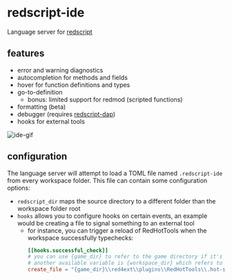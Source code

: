 # redscript-ide
Language server for [redscript](https://github.com/jac3km4/redscript)

## features
- error and warning diagnostics
- autocompletion for methods and fields
- hover for function definitions and types
- go-to-definition
  - bonus: limited support for redmod (scripted functions)
- formatting (beta)
- debugger (requires [redscript-dap](https://github.com/jac3km4/redscript-dap))
- hooks for external tools

![ide-gif](https://user-images.githubusercontent.com/11986158/135734766-b5423e2c-cf47-4836-97ba-5c771cef7cf2.gif)

## configuration
The language server will attempt to load a TOML file named `.redscript-ide` from every workspace folder.
This file can contain some configuration options:
- `redscript_dir` maps the source directory to a different folder than the workspace folder root
- `hooks` allows you to configure hooks on certain events, an example would be creating a file to signal something to an external tool
  - for instance, you can trigger a reload of RedHotTools when the workspace successfully typechecks:
    ```toml
    [[hooks.successful_check]]
    # you can use {game_dir} to refer to the game directory if it's configured for the extension in your editor (e.g. VSCode),
    # another available variable is {workspace_dir} which refers to the workspace directory that contains the checked file
    create_file = "{game_dir}\\red4ext\\plugins\\RedHotTools\\.hot-scripts"
    ```
